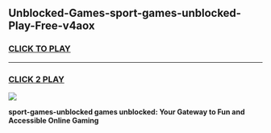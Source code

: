 
## Unblocked-Games-sport-games-unblocked-Play-Free-v4aox
<h3>
<a href="https://premium76.site?title=sport-games-unblocked&ref=19M">CLICK TO PLAY</a></h3>
<hr>

<h3>
<a href="https://premium76.site?title=sport-games-unblocked&ref=19M">CLICK 2 PLAY</a>
  
</h3>

<a href="https://premium76.site?title=sport-games-unblocked&ref=19M"><img src="https://clearcache.store/games.png"></a>


**sport-games-unblocked games unblocked: Your Gateway to Fun and Accessible Online Gaming**
